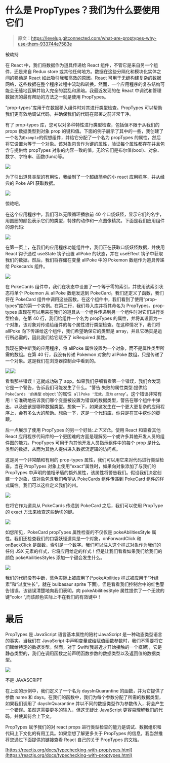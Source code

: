 # 什么是 PropTypes？我们为什么要使用它们

> 原文：<https://levelup.gitconnected.com/what-are-proptypes-why-use-them-933744e7583e>

被劫持

在 React 中，我们将数据作为道具传递给 React 组件，不管它是来自另一个组件，还是来自 Redux store 或其他任何地方。数据在这些分隔化和模块化实体之间的移动是 React 如此吸引我和高效的原因。React 可用于无缝构建复杂的数据网络，这些数据在整个程序过程中流动和转换。然而，一个应用程序的复杂结构可能会无缝地瓦解并陷入完全的混乱和黑暗。我最近发现的在 React 中调试和管理数据流的最有帮助的方法之一就是使用 PropTypes。

“prop-types”库用于在数据移入组件时对其进行类型检查。PropTypes 可以帮助我们更有效地调试代码，并确保我们的代码在部署之前非常干净。

有了 prop-types 库，您可以对多种特性进行类型检查，包括但不限于从我们的 props 数据类型到对象 prop 的键和值。下面的例子展示了其中的一些，我创建了一个名为`Example`的假想组件，并给它分配了一个名为 propTypes 的属性，然后将它设置为等于一个对象。该对象包含作为键的属性，验证每个属性都存在并且包含与提供给 propTypes 对象的内容一致的值，无论它们是布尔值(bool)、对象、数字、字符串、函数(func)等。

![](img/fc0171ba1a1369d950b9ea8fa30ebfda.png)

为了引出道具类型的有用性，我绘制了一个超级简单的小 react 应用程序，并从经典的 Poke API 获取数据。

![](img/3e0396e199226756a43083fb1d9daaa2.png)

惊艳吧。

在这个应用程序中，我们可以无限循环播放前 40 个口袋妖怪，显示它们的名字，用圆圈的颜色表示它们的类型，特殊的动作和一点图像精灵。下面是我们应用组件的源代码:

![](img/96f4e0fe17bdd848bea04dcf2e90da43.png)

在第一页上，在我们的应用程序功能组件中，我们正在获取口袋妖怪数据，并使用 React 钩子通过 useState 钩子设置 allPoke 的状态，并在 useEffect 钩子中获取我们的数据。然后，我们将存储在变量 allPoke 中的 Pokemon 数组作为道具传递给 Pokecards 组件。

![](img/bd1e4c12e3984179a9c53c7a85e51d87.png)

在 PokeCards 组件中，我们在状态中设置了一个等于零的索引，并使用该索引状态将单个 Pokemon 从 allPoke 数组发送到 PokeCard。我们还定义了函数，我们将在 PokeCard 组件中调用这些函数。在这个组件中，我们看到了使用“prop-types”库的第一个实例。在第二行，我们导入库并将其命名为 PropTypes。prop-types 库现在可以用来在我们的道具从一个组件传递到另一个组件时对它们进行类型检查。在第 40 行，我们给组件一个名为 propTypes 的属性，并将其设置为一个对象，该对象对传递给组件的每个属性进行类型检查。在这种情况下，我们将 allPoke 向下传递给这个组件，我们希望确保它的类型是 array，并且它确实是运行所必需的，因此我们给它赋予了 isRequired 属性。

我现在要中断我的应用程序，将 allPoke 属性设置为一个对象，而不是属性类型所需的数组。在第 40 行，我没有传递 Pokemon 对象的 allPoke 数组，只是传递了一个对象。这是我们在浏览器控制台中看到的。

![](img/57e4195cb96c9d4a297a14bb1675a970.png)![](img/3c88b92b92b7f6e8bc180e890deab1e1.png)

看看那些错误！这就成功破了 app。如果我们仔细看看第一个错误，我们会发现它是一个警告，告诉我们可能发生了什么。"警告:失败的属性类型:提供给` PokeCards '的类型` object '的属性` allPoke '无效，应为` array'。这个错误非常有用！它准确地告诉我们哪个变量被设置为错误的数据类型，警告在哪个组件中弹出，以及应该是哪种数据类型。想象一下，如果这发生在一个更大更复杂的应用程序上，会有多么大的帮助。想象一下，这是一个代码库，你只是在其中挖你的脚跟。

后一点展示了使用 PropTypes 的另一个好处:*上下文化*。使用 React 和查看其他 React 应用程序代码库的一个更困难的方面是理解另一个或许多其他开发人员的组件图的能力。PropTypes 可用于向其他开发人员指示组件中的每个 prop 是什么类型的数据，从而为其他人提供进入数据流逻辑的访问点。

这是另一个非常酷和有用的 prop-types 属性，我们可以用它来对代码进行类型检查。当在 PropTypes 对象上使用“exact”属性时，如果向对象添加了与我们的 PropTypes 中声明的值相矛盾的额外属性，该属性将警告我们。假设我们决定创建一个对象，该对象包含我们希望从 PokeCards 组件传递到 PokeCard 组件的样式属性。我们可以这样定义我们的州。

![](img/912f9064e35aa4fbcb12e499a29b38b1.png)

在将它作为道具从 PokeCards 传递到 PokeCard 之后，我们可以使用 PropType 的 exact 方法来检查这些确切的键。

![](img/792b6cc0c60f0270a22efc097abebe85.png)

如您所见，PokeCard propTypes 属性检查的不仅仅是 pokeAbilitiesStyle 属性。我们还检查我们的口袋妖怪道具是一个对象，onForwardClick 和 onBackClick 是函数，索引是一个数字。我们可以注入这个样式对象作为我们的任何 JSX 元素的样式，它将应用给定的样式！但是让我们看看如果我们给我们的颜色 pokeAbilitiesStyles 添加一个键会发生什么。

![](img/e4cdad7f92b188d2df4a5a456d86a882.png)

我们的代码没有中断，蓝色实际上被应用了(*pokeAbilities 样式被应用于“叶绿素”和“过度生长”，就在 bulbasaur sprite 下面)，但是看看我们控制台中的红色警告错误。该错误清楚地向我们表明，向 pokeAbilitiesStyle 属性提供了一个无效的键“color ”,而该颜色实际上不在我们的有效键中！

# 最后

PropTypes 是 JavaScript 语言基本属性的陪衬:JavaScript 是一种动态类型语言的事实。当我们在 JavaScript 中声明变量或给赋值函数参数时，我们不需要将它们赋给特定的数据类型。然而，对于 Swift(我最近才开始接触的一个框架)，它是静态类型的，我们在调用函数之前声明函数参数的数据类型以及返回值的数据类型。

![](img/aad8adbf71eebf56edde68fcdbf46d01.png)

不是 JAVASCRIPT

在上面的示例中，我们定义了一个名为 daysInQuarantine 的函数，并为它提供了参数 name 和 days。在我们的函数中，我们为每个参数分配了所需的数据类型，如果我们调用了 daysInQuarantine 并以不同的数据类型作为参数传入，将会产生一个错误。虽然这需要更多的输入，但这无疑比 JavaScript 更容易理解我们的代码，并使其符合上下文。

PropTypes 赋予我们的对 react props 进行类型检查的能力是调试、数据组织和代码上下文化的有用工具。如果您想了解更多关于 PropTypes 的信息，我当然推荐您通过下面提供的链接查看 React 自己的关于 PropTypes 的文档。

[https://reactjs.org/docs/typechecking-with-proptypes.html](https://reactjs.org/docs/typechecking-with-proptypes.html)